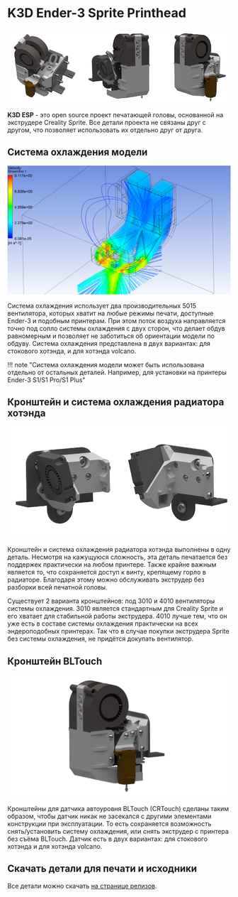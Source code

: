 # K3D Ender-3 Sprite Printhead

![K3D ESP image](./pics/esp_index_1.png)

**K3D ESP** - это open source проект печатающей головы, основанной на экструдере Creality Sprite. Все детали проекта не связаны друг с другом, что позволяет использовать их отдельно друг от друга.

## Система охлаждения модели

![Cooling system image](./pics/esp_index_2.png)

Система охлаждения использует два производительных 5015 вентилятора, которых хватит на любые режимы печати, доступные Ender-3 и подобным принтерам. При этом поток воздуха направляется точно под сопло системы охлаждения с двух сторон, что делает обдув равномерным и позволяет не заботиться об ориентации модели по обдуву. Система охлаждения представлена в двух вариантах: для стокового хотэнда, и для хотэнда volcano.

!!! note "Система охлаждения модели может быть использована отдельно от остальных деталей. Например, для установки на принтеры Ender-3 S1/S1 Pro/S1 Plus"

## Кронштейн и система охлаждения радиатора хотэнда

![Mount image](./pics/esp_index_3.png)

Кронштейн и система охлаждения радиатора хотэнда выполнены в одну деталь. Несмотря на кажущуюся сложность, эта деталь печатается без поддержек практически на любом принтере. Также крайне важным является то, что сохраняется доступ к винту, крепящему горло в радиаторе. Благодаря этому можно обслуживать экструдер без разборки всей печатной головы.

Существует 2 варианта кронштейнов: под 3010 и 4010 вентиляторы системы охлаждения. 3010 является стандартным для Creality Sprite и его хватает для стабильной работы экструдера. 4010 лучше тем, что он уже есть в составе системы охлаждения практически на всех эндероподобных принтерах. Так что в случае покупки экструдера Sprite без системы охлаждения, не придётся докупать вентилятор.

## Кронштейн BLTouch

![BLTouch mount image](./pics/esp_index_4.png)

Кронштейны для датчика автоуровня BLTouch (CRTouch) сделаны таким образом, чтобы датчик никак не засекался с другими элементами конструкции при эксплуатации. То есть сохраняется возможность снять/установить систему охлаждения, или снять экструдер с принтера без съёма BLTouch. Датчик есть в двух вариантах: для стокового хотэнда и для хотэнда volcano.

## Скачать детали для печати и исходники

Все детали можно скачать [на странице релизов](./releases.md).
